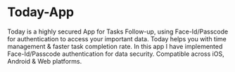 # Today-App

Today is a highly secured App for Tasks Follow-up, using Face-Id/Passcode for authentication to access your important data.
Today helps you with time management & faster task completion rate.
In this app I have implemented Face-Id/Passcode authentication for data security.
Compatible across iOS, Android & Web platforms.

